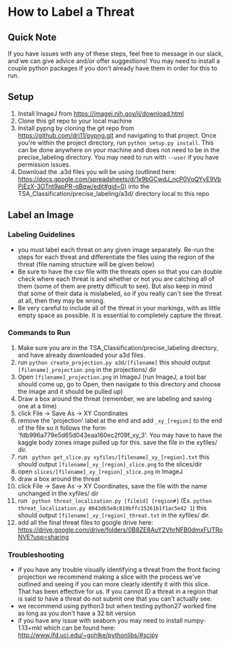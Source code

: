 # How to Label a Threat

## Quick Note
If you have issues with any of these steps, feel free to message in our slack, and we can give advice and/or offer suggestions! You may need to install a couple python packages if you don't already have them in order for this to run.

## Setup
1. Install ImageJ from https://imagej.nih.gov/ij/download.html 
2. Clone this git repo to your local machine
3. Install pypng by cloning the git repo from https://github.com/drj11/pypng.git and navigating to that project. Once you're within the project directory, run ```python setup.py install```. This can be done anywhere on your machine and does not need to be in the precise_labeling directory. You may need to run with ```--user``` if you have permission issues.
5. Download the .a3d files you will be using (outlined here: https://docs.google.com/spreadsheets/d/1x9bGCwdJ_ncP0VoQYyE9VbPjEzX-3OTnt9apPR-qBqw/edit#gid=0) into the TSA_Classification/precise_labeling/a3d/ directory local to this repo

## Label an Image
### Labeling Guidelines
* you must label each threat on any given image separately. Re-run the steps for each threat and differentiate the files using the region of the threat (file naming structure will be given below)
* Be sure to have the csv file with the threats open so that you can double check where each threat is and whether or not you are catching all of them (some of them are pretty difficult to see).  But also keep in mind that some of their data is mislabeled, so if you really can't see the threat at all, then they may be wrong.
* Be very careful to include all of the threat in your markings, with as little empty space as possible. It is essential to completely capture the threat. 

### Commands to Run
1. Make sure you are in the TSA_Classification/precise_labeling directory, and have already downloaded your a3d files.
2. run ``` python create_projection.py a3d/[filename] ``` this should output ```[filename]_projection.png``` in the projections/ dir
3. Open ```[filename]_projection.png``` in ImageJ (run ImageJ, a tool bar should come up, go to Open, then navigate to this directory and choose the image and it should be pulled up)
4. Draw a box around the threat (remember, we are labeling and saving one at a time)
5. click File -> Save As -> XY Coordinates
6. remove the 'projection' label at the end and add ```_xy_[region]``` to the end of the file so it follows the form 'fdb996a779e5d65d043eaa160ec2f09f_xy_3'. You may have to have the kaggle body zones image pulled up for this. save the file in the xyfiles/ dir.
7. run ``` python get_slice.py xyfiles/[filename]_xy_[region].txt``` this should output ```[filename]_xy_[region]_slice.png``` to the slices/dir
8. open ```slices/[filename]_xy_[region]_slice.png``` in ImageJ
9. draw a box around the threat
10. click File -> Save As -> XY Coordinates, save the file with the name unchanged in the xyfiles/ dir
11. run ``` python threat_localization.py [fileid] [region#]``` (Ex. ```python threat_localization.py 0043db5e8c819bffc15261b1f1ac5e42 1```) this should output ```[filename]_xy_[region]_threat.txt``` in the xyfiles/ dir. 
12. add all the final threat files to google drive here: https://drive.google.com/drive/folders/0B8ZE8AuY2VhrNFB0dmxFUTRoNVE?usp=sharing

### Troubleshooting
* if you have any trouble visually identifying a threat from the front facing projection we recommend making a slice with the process we've outlined and seeing if you can more clearly identify it with this slice. That has been effective for us. If you cannot ID a threat in a region that is said to have a threat do not submit one that you can't actually see.
* we recommend using python3 but when testing python27 worked fine as long as you don't have a 32 bit version
* if you have any issue with seaborn you may need to install numpy-1.13+mkl which can be found here: http://www.lfd.uci.edu/~gohlke/pythonlibs/#scipy
